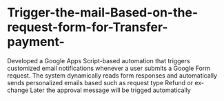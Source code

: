# Trigger-the-mail-Based-on-the-request-form-for-Transfer-payment-
Developed a Google Apps Script-based automation that triggers customized email notifications whenever a user submits a Google Form request. The system dynamically reads form responses and automatically sends personalized emails based such as request type Refund or ex-change Later the approval message will be trigged automatically
